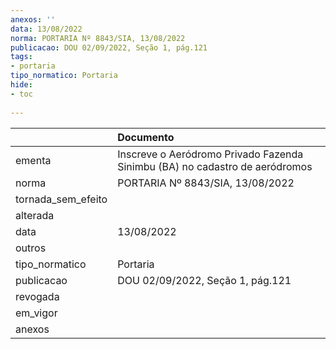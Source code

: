 ```yaml
---
anexos: ''
data: 13/08/2022
norma: PORTARIA Nº 8843/SIA, 13/08/2022
publicacao: DOU 02/09/2022, Seção 1, pág.121
tags:
- portaria
tipo_normatico: Portaria
hide: 
- toc 
 
---
```


|                    | Documento                                                                   |
|:-------------------|:----------------------------------------------------------------------------|
| ementa             | Inscreve o Aeródromo Privado Fazenda Sinimbu (BA) no cadastro de aeródromos |
| norma              | PORTARIA Nº 8843/SIA, 13/08/2022                                            |
| tornada_sem_efeito |                                                                             |
| alterada           |                                                                             |
| data               | 13/08/2022                                                                  |
| outros             |                                                                             |
| tipo_normatico     | Portaria                                                                    |
| publicacao         | DOU 02/09/2022, Seção 1, pág.121                                            |
| revogada           |                                                                             |
| em_vigor           |                                                                             |
| anexos             |                                                                             |